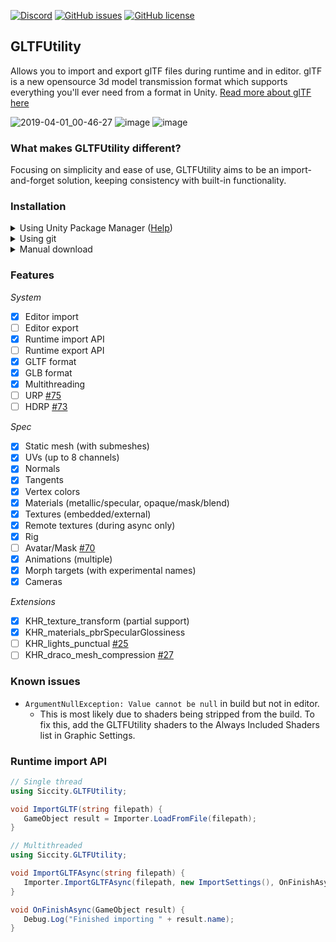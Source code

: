[![Discord](https://img.shields.io/discord/361769369404964864.svg)](https://discord.gg/qgPrHv4)
[![GitHub issues](https://img.shields.io/github/issues/Siccity/GLTFUtility.svg)](https://github.com/Siccity/GLTFUtility/issues)
[![GitHub license](https://img.shields.io/badge/license-MIT-blue.svg)](https://raw.githubusercontent.com/Siccity/GLTFUtility/master/LICENSE.md)

## GLTFUtility
Allows you to import and export glTF files during runtime and in editor.
glTF is a new opensource 3d model transmission format which supports everything you'll ever need from a format in Unity.
[Read more about glTF here](https://www.khronos.org/gltf/)

![2019-04-01_00-46-27](https://user-images.githubusercontent.com/6402525/55296304-b2aa5880-5417-11e9-89a8-78ab540dc126.gif)
![image](https://user-images.githubusercontent.com/6402525/55296353-7297a580-5418-11e9-8e76-5078680ee0d3.png)
![image](https://user-images.githubusercontent.com/6402525/55296436-bd65ed00-5419-11e9-9723-31225b99450b.png)


### What makes GLTFUtility different?
Focusing on simplicity and ease of use, GLTFUtility aims to be an import-and-forget solution, keeping consistency with built-in functionality.

### Installation
<details><summary>Using Unity Package Manager (<a href="https://docs.unity3d.com/Manual/upm-git.html">Help</a>)</summary>

1. `"com.siccity.gltfutility": "https://github.com/siccity/gltfutility.git"`
</details>
<details><summary>Using git</summary>

1. Get Newtonsoft.JSON from one of these sources
    * Official upm package: `"com.unity.nuget.newtonsoft-json": "2.0.0-preview"`,
    * Unofficial git repo: https://github.com/jilleJr/Newtonsoft.Json-for-Unity
2. Clone GLTFUtility by itself or as a submodule
    * Clone into your assets folder `git clone git@github.com:Siccity/GLTFUtility.git`
    * Add repo as submodule `git submodule add git@github.com:Siccity/GLTFUtility.git Assets/Submodules/GLTFUtility`
</details>
<details><summary>Manual download</summary>

1. Get [Newtonsoft.JSON](https://assetstore.unity.com/packages/tools/input-management/json-net-for-unity-11347) from the asset store
2. Download [GLTFUtility-master.zip](https://github.com/Siccity/GLTFUtility/archive/master.zip) and extract to your project assets
</details>

### Features
*System*
- [x] Editor import
- [ ] Editor export
- [x] Runtime import API
- [ ] Runtime export API
- [x] GLTF format
- [x] GLB format
- [x] Multithreading
- [ ] URP [#75](https://github.com/Siccity/GLTFUtility/issues/75)
- [ ] HDRP [#73](https://github.com/Siccity/GLTFUtility/issues/73)

*Spec*
- [x] Static mesh (with submeshes)
- [x] UVs (up to 8 channels)
- [x] Normals
- [x] Tangents
- [x] Vertex colors
- [x] Materials (metallic/specular, opaque/mask/blend)
- [x] Textures (embedded/external)
- [x] Remote textures (during async only)
- [x] Rig
- [ ] Avatar/Mask [#70](https://github.com/Siccity/GLTFUtility/issues/70)
- [x] Animations (multiple)
- [x] Morph targets (with experimental names)
- [x] Cameras

*Extensions*
- [x] KHR_texture_transform (partial support)
- [x] KHR_materials_pbrSpecularGlossiness 
- [ ] KHR_lights_punctual [#25](https://github.com/Siccity/GLTFUtility/issues/25)
- [ ] KHR_draco_mesh_compression [#27](https://github.com/Siccity/GLTFUtility/issues/27)

### Known issues
* `ArgumentNullException: Value cannot be null` in build but not in editor.
  * This is most likely due to shaders being stripped from the build. To fix this, add the GLTFUtility shaders to the Always Included Shaders list in Graphic Settings.

### Runtime import API
```cs
// Single thread
using Siccity.GLTFUtility;

void ImportGLTF(string filepath) {
   GameObject result = Importer.LoadFromFile(filepath);
}
```
```cs
// Multithreaded
using Siccity.GLTFUtility;

void ImportGLTFAsync(string filepath) {
   Importer.ImportGLTFAsync(filepath, new ImportSettings(), OnFinishAsync);
}

void OnFinishAsync(GameObject result) {
   Debug.Log("Finished importing " + result.name);
}
```
